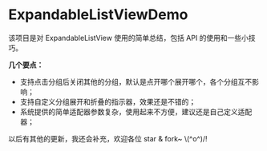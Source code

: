 # ExpandableListViewDemo

该项目是对 ExpandableListView 使用的简单总结，包括 API 的使用和一些小技巧。

**几个要点：**

* 支持点击分组后关闭其他的分组，默认是点开哪个展开哪个，各个分组互不影响；
* 支持自定义分组展开和折叠的指示器，效果还是不错的；
* 系统提供的简单适配器参数复杂，使用起来不方便，建议还是自己定义适配器；

以后有其他的更新，我还会补充，欢迎各位 star & fork~ \\(^o^)/!